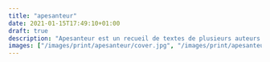 ```yaml
---
title: "apesanteur"
date: 2021-01-15T17:49:10+01:00
draft: true
description: "Apesanteur est un recueil de textes de plusieurs auteurs de science-fiction, tous en rapport avec l’espace, le vide, les étoiles. Mêlant des extraits poétiques, descriptifs, aventuriers, inquiétants ou même drôles, cet ouvrage n’a qu’un but : faire rêver. 2016"
images: ["/images/print/apesanteur/cover.jpg", "/images/print/apesanteur/int 01 (1).jpg", "/images/print/apesanteur/int 02.jpg"]
---
```

